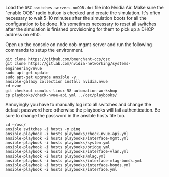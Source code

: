 Load the `OSC-switches-servers-noOOB.dot` file into Nvidia Air. Make sure the "enable OOB" radio button is checked and create the simulation. It's often necessary to wait 5-10 minutes after the simulation boots for all the configuration to be done. It's sometimes necessary to reset all switches after the simulation is finished provisioning for them to pick up a DHCP address on eth0.

Open up the console on node oob-mgmt-server and run the following commands to setup the environment.

```
git clone https://github.com/bmerchant-ccs/osc
git clone https://gitlab.com/nvidia-networking/systems-engineering/nvue
sudo apt-get update
sudo apt-get upgrade ansible -y
ansible-galaxy collection install nvidia.nvue
cd nvue
git checkout cumulus-linux-58-automation-workshop
cp playbooks/check-nvue-api.yml ../osc/playbooks/
```

Annoyingly you have to manually log into all switches and change the default password here otherwise the playbooks will fail authentication. Be sure to change the password in the ansible hosts file too.

```
cd ~/osc/
ansible switches -i hosts -m ping
ansible-playbook -i hosts playbooks/check-nvue-api.yml
ansible-playbook -i hosts playbooks/interface-mgmt.yml
ansible-playbook -i hosts playbooks/system.yml
ansible-playbook -i hosts playbooks/bridge.yml
ansible-playbook -i hosts playbooks/interface-vlan.yml
ansible-playbook -i hosts playbooks/mlag.yml
ansible-playbook -i hosts playbooks/interface-mlag-bonds.yml
ansible-playbook -i hosts playbooks/interface-bonds.yml
ansible-playbook -i hosts playbooks/interface.yml
```
